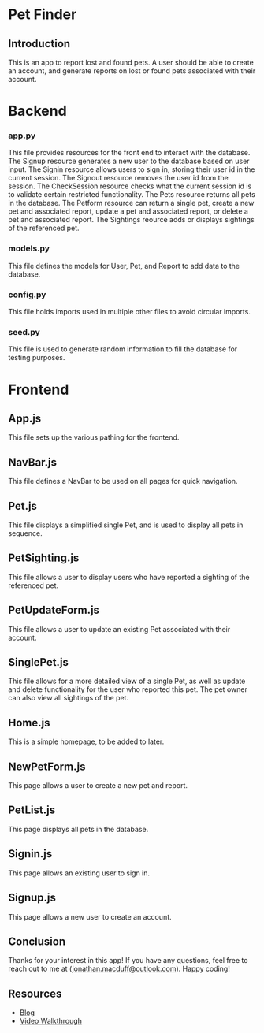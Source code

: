 # Pet Finder

## Introduction

This is an app to report lost and found pets. A user should be able to create an account, and generate reports on lost or found pets associated with their account.

# Backend

### app.py

This file provides resources for the front end to interact with the database. The Signup resource generates a new user to the database based on user input. The Signin resource allows users to sign in, storing their user id in the current session. The Signout resource removes the user id from the session. The CheckSession resource checks what the current session id is to validate certain restricted functionality. The Pets resource returns all pets in the database. The Petform resource can return a single pet, create a new pet and associated report, update a pet and associated report, or delete a pet and associated report. The Sightings reource adds or displays sightings of the referenced pet.

### models.py

This file defines the models for User, Pet, and Report to add data to the database.

### config.py

This file holds imports used in multiple other files to avoid circular imports.

### seed.py

This file is used to generate random information to fill the database for testing purposes.

# Frontend

## App.js

This file sets up the various pathing for the frontend.

## NavBar.js

This file defines a NavBar to be used on all pages for quick navigation.

## Pet.js

This file displays a simplified single Pet, and is used to display all pets in sequence.

## PetSighting.js

This file allows a user to display users who have reported a sighting of the referenced pet.

## PetUpdateForm.js

This file allows a user to update an existing Pet associated with their account.

## SinglePet.js

This file allows for a more detailed view of a single Pet, as well as update and delete functionality for the user who reported this pet. The pet owner can also view all sightings of the pet.

## Home.js

This is a simple homepage, to be added to later.

## NewPetForm.js

This page allows a user to create a new pet and report.

## PetList.js

This page displays all pets in the database.

## Signin.js

This page allows an existing user to sign in.

## Signup.js

This page allows a new user to create an account.

## Conclusion

Thanks for your interest in this app! If you have any questions, feel free to reach out to me at (jonathan.macduff@outlook.com). Happy coding!

## Resources

- [Blog](https://medium.com/@jonathan-macduff/building-a-pet-finder-19a3e57a04d5)
- [Video Walkthrough](https://youtu.be/YQqpgJgfqSc)